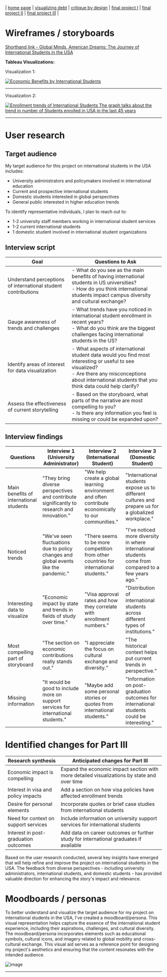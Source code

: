 | [home page](https://eraasinglaa.github.io/tswd-portfolio-era/) | [visualizing debt](visualizing-government-debt) | [critique by design](critique-by-design) | [final project I](final-project-part-one) | [final project II](final-project-part-two) | [final project III](final-project-part-three) |

# Wireframes / storyboards
[Shorthand link - Global Minds, American Dreams: The Journey of International Students in the USA](https://carnegiemellon.shorthandstories.com/the-journey-of-international-students-in-the-usa/index.html)

**Tableau Visualizations:**

Visualization 1:

<div class='tableauPlaceholder' id='viz1733628261896' style='position: relative'><noscript><a href='#'><img alt='Economic Benefits by International Students ' src='https:&#47;&#47;public.tableau.com&#47;static&#47;images&#47;ND&#47;NDH24GQ8Z&#47;1_rss.png' style='border: none' /></a></noscript><object class='tableauViz'  style='display:none;'><param name='host_url' value='https%3A%2F%2Fpublic.tableau.com%2F' /> <param name='embed_code_version' value='3' /> <param name='path' value='shared&#47;NDH24GQ8Z' /> <param name='toolbar' value='yes' /><param name='static_image' value='https:&#47;&#47;public.tableau.com&#47;static&#47;images&#47;ND&#47;NDH24GQ8Z&#47;1.png' /> <param name='animate_transition' value='yes' /><param name='display_static_image' value='yes' /><param name='display_spinner' value='yes' /><param name='display_overlay' value='yes' /><param name='display_count' value='yes' /><param name='language' value='en-US' /><param name='filter' value='publish=yes' /></object></div>
<script type='text/javascript'>
  var divElement = document.getElementById('viz1733628261896');
  var vizElement = divElement.getElementsByTagName('object')[0];
  vizElement.style.width='100%';vizElement.style.height=(divElement.offsetWidth*0.75)+'px';
  var scriptElement = document.createElement('script');
  scriptElement.src = 'https://public.tableau.com/javascripts/api/viz_v1.js';                    vizElement.parentNode.insertBefore(scriptElement, vizElement);
</script>

---

Visualization 2:

<div class='tableauPlaceholder' id='viz1733628353614' style='position: relative'><noscript><a href='#'><img alt='Enrollment trends of International Students The graph talks about the trend in number of Students enrolled in USA in the last 45 years ' src='https:&#47;&#47;public.tableau.com&#47;static&#47;images&#47;In&#47;IntlstudentstotalinUSA&#47;Sheet1&#47;1_rss.png' style='border: none' /></a></noscript><object class='tableauViz'  style='display:none;'><param name='host_url' value='https%3A%2F%2Fpublic.tableau.com%2F' /> <param name='embed_code_version' value='3' /> <param name='site_root' value='' /><param name='name' value='IntlstudentstotalinUSA&#47;Sheet1' /><param name='tabs' value='no' /><param name='toolbar' value='yes' /><param name='static_image' value='https:&#47;&#47;public.tableau.com&#47;static&#47;images&#47;In&#47;IntlstudentstotalinUSA&#47;Sheet1&#47;1.png' /> <param name='animate_transition' value='yes' /><param name='display_static_image' value='yes' /><param name='display_spinner' value='yes' /><param name='display_overlay' value='yes' /><param name='display_count' value='yes' /><param name='language' value='en-US' /></object></div>                <script type='text/javascript'>
  var divElement = document.getElementById('viz1733628353614');
  var vizElement = divElement.getElementsByTagName('object')[0];
  vizElement.style.width='100%';vizElement.style.height=(divElement.offsetWidth*0.75)+'px';
  var scriptElement = document.createElement('script');
  scriptElement.src = 'https://public.tableau.com/javascripts/api/viz_v1.js';                    vizElement.parentNode.insertBefore(scriptElement, vizElement);
</script>

---

# User research 

## Target audience
My target audience for this project on international students in the USA includes:

- University administrators and policymakers involved in international education
- Current and prospective international students
- Domestic students interested in global perspectives
- General public interested in higher education trends

To identify representative individuals, I plan to reach out to:
- 1-2 university staff members working in international student services
- 1-2 current international students 
- 1 domestic student involved in international student organizations

## Interview script

| Goal | Questions to Ask |
|------|------------------|
| Understand perceptions of international student contributions | - What do you see as the main benefits of having international students in US universities?<br>- How do you think international students impact campus diversity and cultural exchange? |
| Gauge awareness of trends and challenges | - What trends have you noticed in international student enrollment in recent years?<br>- What do you think are the biggest challenges facing international students in the US? |
| Identify areas of interest for data visualization | - What aspects of international student data would you find most interesting or useful to see visualized?<br>- Are there any misconceptions about international students that you think data could help clarify? |
| Assess the effectiveness of current storytelling | - Based on the storyboard, what parts of the narrative are most compelling to you?<br>- Is there any information you feel is missing or could be expanded upon? |

## Interview findings

| Questions | Interview 1 (University Administrator) | Interview 2 (International Student) | Interview 3 (Domestic Student) |
|-----------|---------------------------------------|-------------------------------------|--------------------------------|
| Main benefits of international students | "They bring diverse perspectives and contribute significantly to research and innovation." | "We help create a global learning environment and often contribute economically to our communities." | "International students expose us to different cultures and prepare us for a globalized workplace." |
| Noticed trends | "We've seen fluctuations due to policy changes and global events like the pandemic." | "There seems to be more competition from other countries for international students." | "I've noticed more diversity in where international students come from compared to a few years ago." |
| Interesting data to visualize | "Economic impact by state and trends in fields of study over time." | "Visa approval rates and how they correlate with enrollment numbers." | "Distribution of international students across different types of institutions." |
| Most compelling part of storyboard | "The section on economic contributions really stands out." | "I appreciate the focus on cultural exchange and diversity." | "The historical context helps put current trends in perspective." |
| Missing information | "It would be good to include more on support services for international students." | "Maybe add some personal stories or quotes from international students." | "Information on post-graduation outcomes for international students could be interesting." |

# Identified changes for Part III

| Research synthesis | Anticipated changes for Part III |
|--------------------|----------------------------------|
| Economic impact is compelling | Expand the economic impact section with more detailed visualizations by state and over time |
| Interest in visa and policy impacts | Add a section on how visa policies have affected enrollment trends |
| Desire for personal elements | Incorporate quotes or brief case studies from international students |
| Need for context on support services | Include information on university support services for international students |
| Interest in post-graduation outcomes | Add data on career outcomes or further study for international graduates if available |

Based on the user research conducted, several key insights have emerged that will help refine and improve the project on international students in the USA. The feedback from diverse perspectives - including university administrators, international students, and domestic students - has provided valuable direction for enhancing the story's impact and relevance.

# Moodboards / personas
To better understand and visualize the target audience for my project on international students in the USA, I've created a moodboard/persona. This visual representation helps capture the essence of the international student experience, including their aspirations, challenges, and cultural diversity. The moodboard/persona incorporates elements such as educational symbols, cultural icons, and imagery related to global mobility and cross-cultural exchange. This visual aid serves as a reference point for designing my project's aesthetics and ensuring that the content resonates with the intended audience.

![image](https://github.com/user-attachments/assets/8d78b239-4a16-422c-bc46-22441855f7a2)

---


